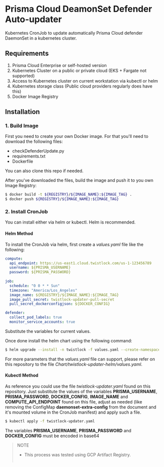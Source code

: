 # Prisma Cloud DeamonSet Defender Auto-updater
Kubernetes CronJob to update automatically Prisma Cloud defender DaemonSet in a kubernetes cluster.

## Requirements
1. Prisma Cloud Enterprise or self-hosted version
2. Kubernetes Cluster on a public or private cloud (EKS + Fargate not supported)
3. Access to Kubernetes cluster on current workstation via kubectl or helm
4. Kubernetes storage class (Public cloud providers regularly does have this)
5. Docker Image Registry

## Installation
### 1. Build Image
First you need to create your own Docker image. For that you'll need to download the following files:

* checkDefenderUpdate.py
* requirements.txt
* Dockerfile

You can also clone this repo if needed.

After you've downloaded the files, build the image and push it to you own Image Registry:

```bash
$ docker build -t ${REGISTRY}/${IMAGE_NAME}:${IMAGE_TAG} .
$ docker push ${REGISTRY}/${IMAGE_NAME}:${IMAGE_TAG}
```

### 2. Install CronJob
You can install either via helm or kubectl. Helm is recommended.

#### Helm Method
To install the CronJob via helm, first create a *values.yaml* file like the following:

```yaml
compute:
  api_endpoint: https://us-east1.cloud.twistlock.com/us-1-123456789
  username: ${PRISMA_USERNAME}
  password: ${PRISMA_PASSWORD}
 
job:
  schedule: "0 0 * * Sun"
  timezone: "America/Los_Angeles"
  image_name: ${REGISTRY}/${IMAGE_NAME}:${IMAGE_TAG}
  image_pull_secret: twistlock-updater-pull-secret
  pull_secret_dockerconfigjson: ${DOCKER_CONFIG}

defender:
  collect_pod_labels: true
  monitor_service_accounts: true
```
Substitute the variables for current values.

Once done install the helm chart using the following command:

```bash
$ helm upgrade --install -n twistlock -f values.yaml --create-namespace twistlock-updater https://raw.githubusercontent.com/PaloAltoNetworks/pcs-cwp-defender-updater/main/Chart/twistlock-updater-helm.tar.gz
```

For more parameters that the *values.yaml* file can support, please refer on this repository to the file *Chart/twistlock-updater-helm/values.yaml*.

#### Kubectl Method
As reference you could use the file *twistlock-updater.yaml* found on this repository. Just substitute the values of the variables **PRISMA_USERNAME**, **PRISMA_PASSWORD**, **DOCKER_CONFIG**, **IMAGE_NAME** and **COMPUTE_API_ENDPOINT** found on this file, adjust as needed (like removing the ConfigMap **daemonset-extra-config** from the document and it's mounted volume in the CronJob manifest) and apply such a file.

```bash
$ kubectl apply -f twistlock-updater.yaml
```

The variables **PRISMA_USERNAME**, **PRISMA_PASSWORD** and **DOCKER_CONFIG** must be encoded in base64

> NOTE
> * This process was tested using GCP Artifact Registry.
> <br></br>

